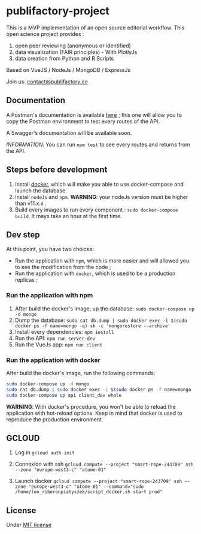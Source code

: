 # __publifactory-project__
This is a MVP implementation of an open source editorial workflow. This open science project provides :
1. open peer reviewing (anonymous or identified)
2. data visualization (FAIR principles) - With PlotlyJs
3. data creation from Python and R Scripts

Based on VueJS / NodeJs / MongoDB / ExpressJs

Join us: contact@publifactory.co

## Documentation

A Postman's documentation is available [here](https://documenter.getpostman.com/view/7420423/SVfUrmLb?version=latest) ;
this one will allow you to copy the Postman environment to test every routes of the API.

A Swagger's documentation will be available soon.

*INFORMATION*: You can run `npm test` to see every routes and returns from the API.

## Steps before development
1. Install [docker](https://www.docker.com/), which will make you able to use docker-compose and launch the database.
2. Install `nodeJs` and `npm`. **WARNING**: your nodeJs version must be higher than v11.x.x .
3. Build every images to run every component : `sudo docker-compose build`. It mays take an hour at the first time.

## Dev step
At this point, you have two choices:
 - Run the application with `npm`, which is more easier and will allowed you to see the modification from the code ;
 - Run the application with `docker`, which is used to be a production replicas ;
 
### Run the application with npm
1. After build the docker's image, up the database: `sudo docker-compose up -d mongo`
2. Dump the database: `sudo cat db.dump | sudo docker exec -i $(sudo docker ps -f name=mongo -q) sh -c 'mongorestore --archive' `
3. Install every dependencies: `npm install`
4. Run the API: `npm run server-dev`
5. Run the VueJs app: `npm run client`

### Run the application with docker
After build the docker's image, run the following commands: 
```bash
sudo docker-compose up -d mongo
sudo cat db.dump | sudo docker exec -i $(sudo docker ps -f name=mongo -q) sh -c 'mongorestore --archive'
sudo docker-compose up api client_dev whale 
```

**WARNING**: With docker's procedure, you won't be able to reload the application with hot-reload options.
Keep in mind that docker is used to reproduce the production environment.

## GCLOUD

1. Log in
`gcloud auth init`

2. Connexion with ssh
`gcloud compute --project "smart-rope-243709" ssh --zone "europe-west3-c" "atome-01"`

3. Launch docker
`gcloud compute --project "smart-rope-243709" ssh --zone "europe-west3-c" "atome-01" --command="sudo /home/leo_riberonpiatyszek/script_docker.sh start prod"`


## License
Under [MIT license](./LICENSE)
